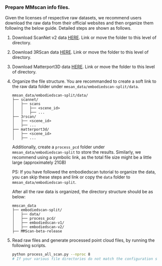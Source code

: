 ### Prepare MMscan info files.

Given the licenses of respective raw datasets, we recommend users download the raw data from their official websites and then organize them following the below guide.
Detailed steps are shown as follows.

1. Download ScanNet v2 data [HERE](https://github.com/ScanNet/ScanNet). Link or move the folder to this level of directory.

2. Download 3RScan data [HERE](https://github.com/WaldJohannaU/3RScan). Link or move the folder to this level of directory.

3. Download Matterport3D data [HERE](https://github.com/niessner/Matterport). Link or move the folder to this level of directory.

4. Organize the file structure. You are recommanded to create a soft link to the raw data folder under `mmsan_data/embodiedscan-split/data`.

   ```
   mmsan_data/embodiedscan-split/data/
   ├── scannet/
   │   ├── scans
   │   │   ├── <scene_id>
   │   │   ├── ...
   ├── 3rscan/
   │   ├── <scene_id>
   │   ├── ...
   ├── matterport3d/
   │   ├── <scene_id>
   │   ├── ...
   ```

   Additionally, create a `process_pcd` folder under `mmsan_data/embodiedscan-split` to store the results. Similarly, we recommend using a symbolic link, as the total file size might be a little large (approximately 21GB)

   PS: If you have followed the embodiedscan tutorial to organize the data, you can skip these steps and link or copy the `data` folder to
   `mmsan_data/embodiedscan-split`.

   After all the raw data is organized, the directory structure should be as below:

   ```
   mmscan_data
   ├── embodiedscan-split/
   │   ├── data/
   │   ├── process_pcd/
   │   ├── embodiedscan-v1/
   │   ├── embodiedscan-v2/   
   ├── MMScan-beta-release

   ```

5. Read raw files and generate processed point cloud files, by running the following scripts.

   ```bash
   python process_all_scan.py --nproc 8
   # If your various file directories do not match the configuration settings, define them using --
   ```
